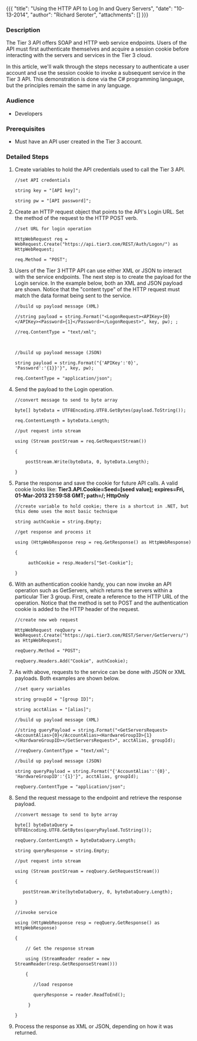 {{{
  "title": "Using the HTTP API to Log In and Query Servers",
  "date": "10-13-2014",
  "author": "Richard Seroter",
  "attachments": []
}}}

### Description

The Tier 3 API offers SOAP and HTTP web service endpoints. Users of the API must first authenticate themselves and acquire a session cookie before interacting with the servers and services in the Tier 3 cloud.

In this article, we'll walk through the steps necessary to authenticate a user account and use the session cookie to invoke a subsequent service in the Tier 3 API. This demonstration is done via the C# programming language, but the principles remain the same in any language.

### Audience

- Developers

### Prerequisites

- Must have an API user created in the Tier 3 account.

### Detailed Steps

1. Create variables to hold the API credentials used to call the Tier 3 API.

    ```
    //set API credentials

    string key = "[API key]";

    string pw = "[API password]";
    ```

2. Create an HTTP request object that points to the API's Login URL. Set the method of the request to the HTTP POST verb.
    
    ```
    //set URL for login operation

    HttpWebRequest req = WebRequest.Create("https://api.tier3.com/REST/Auth/Logon/") as HttpWebRequest;

    req.Method = "POST";
    ```

3. Users of the Tier 3 HTTP API can use either XML or JSON to interact with the service endpoints. The next step is to create the payload for the Login service. In the example below, both an XML and JSON payload are shown. Notice that the "content type" of the HTTP request must match the data format being sent to the service.

    ```
    //build up payload message (XML)

    //string payload = string.Format("<LogonRequest><APIKey>{0}</APIKey><Password>{1}</Password></LogonRequest>", key, pw); ;

    //req.ContentType = "text/xml";

                

    //build up payload message (JSON)

    string payload = string.Format("{'APIKey':'0}', 'Password':'{1}}'}", key, pw);

    req.ContentType = "application/json";
    ```

4. Send the payload to the Login operation.

    ```
    //convert message to send to byte array

    byte[] byteData = UTF8Encoding.UTF8.GetBytes(payload.ToString());

    req.ContentLength = byteData.Length;

    //put request into stream

    using (Stream postStream = req.GetRequestStream())

    {

        postStream.Write(byteData, 0, byteData.Length);

    }
    ```


5. Parse the response and save the cookie for future API calls. A valid cookie looks like: <strong>Tier3.API.Cookie=Seed=[seed value]; expires=Fri, 01-Mar-2013 21:59:58 GMT; path=/; HttpOnly</strong>

    ```
    //create variable to hold cookie; there is a shortcut in .NET, but this demo uses the most basic technique

    string authCookie = string.Empty;

    //get response and process it

    using (HttpWebResponse resp = req.GetResponse() as HttpWebResponse)

    {

         authCookie = resp.Headers["Set-Cookie"];

    }
    ```

6. With an authentication cookie handy, you can now invoke an API operation such as GetServers, which returns the servers within a particular Tier 3 group. First, create a reference to the HTTP URL of the operation. Notice that the method is set to POST and the authentication cookie is added to the HTTP header of the request.

    ```
    //create new web request

    HttpWebRequest reqQuery = WebRequest.Create("https://api.tier3.com/REST/Server/GetServers/") as HttpWebRequest;

    reqQuery.Method = "POST";

    reqQuery.Headers.Add("Cookie", authCookie);
    ```

7. As with above, requests to the service can be done with JSON or XML payloads. Both examples are shown below.

    ```
    //set query variables

    string groupId = "[group ID]";

    string acctAlias = "[alias]";

    //build up payload message (XML)

    //string queryPayload = string.Format("<GetServersRequest><AccountAlias>{0}</AccountAlias><HardwareGroupID>{1}</HardwareGroupID></GetServersRequest>", acctAlias, groupId);

    //reqQuery.ContentType = "text/xml";

    //build up payload message (JSON)

    string queryPayload = string.Format("{'AccountAlias':'{0}', 'HardwareGroupID':'{1}'}", acctAlias, groupId);

    reqQuery.ContentType = "application/json";
    ```

8. Send the request message to the endpoint and retrieve the response payload.

    ```
    //convert message to send to byte array

    byte[] byteDataQuery = UTF8Encoding.UTF8.GetBytes(queryPayload.ToString());

    reqQuery.ContentLength = byteDataQuery.Length;

    string queryResponse = string.Empty;

    //put request into stream

    using (Stream postStream = reqQuery.GetRequestStream())

    {

       postStream.Write(byteDataQuery, 0, byteDataQuery.Length);

    }

    //invoke service

    using (HttpWebResponse resp = reqQuery.GetResponse() as HttpWebResponse)

    {

        // Get the response stream  

        using (StreamReader reader = new StreamReader(resp.GetResponseStream()))

        {

           //load response

           queryResponse = reader.ReadToEnd();

         }

    }
    ```

9. Process the response as XML or JSON, depending on how it was returned.
